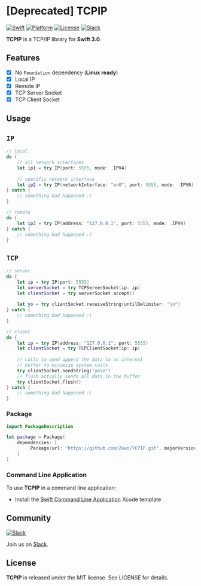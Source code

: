 [Deprecated] TCPIP
=====

[![Swift][swift-badge]][swift-url]
[![Platform][platform-badge]][platform-url]
[![License][mit-badge]][mit-url]
[![Slack][slack-badge]][slack-url]

**TCPIP** is a TCP/IP library for **Swift 3.0**.

## Features

- [x] No `Foundation` dependency (**Linux ready**)
- [x] Local IP
- [x] Remote IP
- [x] TCP Server Socket
- [x] TCP Client Socket

## Usage

`IP`
----

```swift
// local
do {
    // all network interfaces
    let ip1 = try IP(port: 5555, mode: .IPV4)
    
    // specific network interface
    let ip2 = try IP(networkInterface: "en0", port: 5555, mode: .IPV6)
} catch {
    // something bad happened :(
}

// remote
do {
    let ip3 = try IP(address: "127.0.0.1", port: 5555, mode: .IPV4)
} catch {
    // something bad happened :(
}
```

`TCP`
----

```swift
// server
do {
	let ip = try IP(port: 5555)
	let serverSocket = try TCPServerSocket(ip: ip)
	let clientSocket = try serverSocket.accept()
	
	let yo = try clientSocket.receiveString(untilDelimiter: "\n")
} catch {
    // something bad happened :(
}

// client
do {
	let ip = try IP(address: "127.0.0.1", port: 5555)
	let clientSocket = try TCPClientSocket(ip: ip)
	
	// calls to send append the data to an internal
	// buffer to minimize system calls
	try clientSocket.sendString("yo\n")
	// flush actually sends all data in the buffer
	try clientSocket.flush()
} catch {
    // something bad happened :(
}
```

### Package

```swift
import PackageDescription

let package = Package(
    dependencies: [
        .Package(url: "https://github.com/Zewo/TCPIP.git", majorVersion: 0, minor: 4)
    ]
)

```

### Command Line Application

To use **TCPIP** in a command line application:

- Install the [Swift Command Line Application](https://github.com/Zewo/Swift-Command-Line-Application-Template) Xcode template

## Community

[![Slack](http://s13.postimg.org/ybwy92ktf/Slack.png)](https://zewo-slackin.herokuapp.com)

Join us on [Slack](https://zewo-slackin.herokuapp.com).

License
-------

**TCPIP** is released under the MIT license. See LICENSE for details.

[swift-badge]: https://img.shields.io/badge/Swift-3.0-orange.svg?style=flat
[swift-url]: https://swift.org
[platform-badge]: https://img.shields.io/badge/Platform-Mac%20%26%20Linux-lightgray.svg?style=flat
[platform-url]: https://swift.org
[mit-badge]: https://img.shields.io/badge/License-MIT-blue.svg?style=flat
[mit-url]: https://tldrlegal.com/license/mit-license
[slack-image]: http://s13.postimg.org/ybwy92ktf/Slack.png
[slack-badge]: https://zewo-slackin.herokuapp.com/badge.svg
[slack-url]: http://slack.zewo.io
